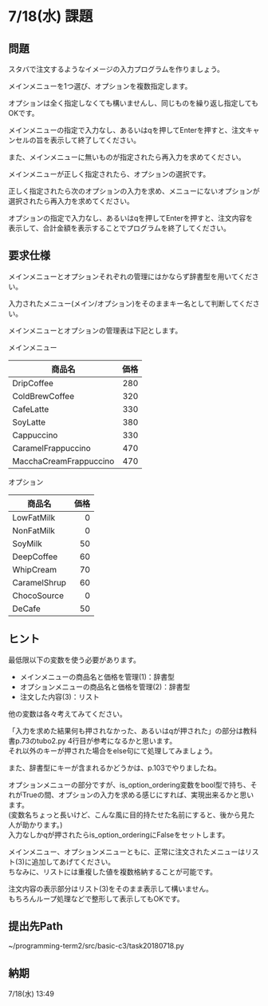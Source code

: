 # 7/18(水) 課題

## 問題

スタバで注文するようなイメージの入力プログラムを作りましょう。

メインメニューを1つ選び、オプションを複数指定します。

オプションは全く指定しなくても構いませんし、同じものを繰り返し指定してもOKです。

メインメニューの指定で入力なし、あるいはqを押してEnterを押すと、注文キャンセルの旨を表示して終了してください。

また、メインメニューに無いものが指定されたら再入力を求めてください。

メインメニューが正しく指定されたら、オプションの選択です。

正しく指定されたら次のオプションの入力を求め、メニューにないオプションが選択されたら再入力を求めてください。

オプションの指定で入力なし、あるいはqを押してEnterを押すと、注文内容を表示して、合計金額を表示することでプログラムを終了してください。

## 要求仕様

メインメニューとオプションそれぞれの管理にはかならず辞書型を用いてください。

入力されたメニュー(メイン/オプション)をそのままキー名として判断してください。

メインメニューとオプションの管理表は下記とします。

メインメニュー

| 商品名 | 価格 |
|--------|-----:|
|DripCoffee|280|
|ColdBrewCoffee|320|
|CafeLatte|330|
|SoyLatte|380|
|Cappuccino|330|
|CaramelFrappuccino|470|
|MacchaCreamFrappuccino|470|

オプション

| 商品名 | 価格 |
|--------|-----:|
|LowFatMilk|0|
|NonFatMilk|0|
|SoyMilk|50|
|DeepCoffee|60|
|WhipCream|70|
|CaramelShrup|60|
|ChocoSource|0|
|DeCafe|50|

## ヒント

最低限以下の変数を使う必要があります。

* メインメニューの商品名と価格を管理(1)：辞書型
* オプションメニューの商品名と価格を管理(2)：辞書型
* 注文した内容(3)：リスト

他の変数は各々考えてみてください。

「入力を求めた結果何も押されなかった、あるいはqが押された」の部分は教科書p.73のtubo2.py 4行目が参考になるかと思います。  
それ以外のキーが押された場合をelse句にて処理してみましょう。

また、辞書型にキーが含まれるかどうかは、p.103でやりましたね。

オプションメニューの部分ですが、is_option_ordering変数をbool型で持ち、それがTrueの間、オプションの入力を求める感じにすれば、実現出来るかと思います。  
(変数名ちょっと長いけど、こんな風に目的持たせた名前にすると、後から見た人が助かります。)  
入力なしかqが押されたらis_option_orderingにFalseをセットします。

メインメニュー、オプションメニューともに、正常に注文されたメニューはリスト(3)に追加してあげてください。  
ちなみに、リストには重複した値を複数格納することが可能です。

注文内容の表示部分はリスト(3)をそのまま表示して構いません。  
もちろんループ処理などで整形して表示してもOKです。

## 提出先Path

~/programming-term2/src/basic-c3/task20180718.py

## 納期

7/18(水) 13:49
